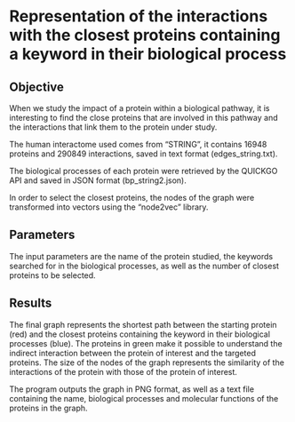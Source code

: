 # Representation of the interactions with the closest proteins containing a keyword in their biological process

## Objective

When we study the impact of a protein within a biological pathway, it is interesting to find the close proteins that are involved in this pathway and the interactions that link them to the protein under study.
  
The human interactome used comes from “STRING”, it contains 16948 proteins and 290849 interactions, saved in text format (edges_string.txt).

The biological processes of each protein were retrieved by the QUICKGO API and saved in JSON format (bp_string2.json).

In order to select the closest proteins, the nodes of the graph were transformed into vectors using the “node2vec” library.


## Parameters
The input parameters are the name of the protein studied, the keywords searched for in the biological processes, as well as the number of closest proteins to be selected.


## Results

The final graph represents the shortest path between the starting protein (red) and the closest proteins containing the keyword in their biological processes
(blue). The proteins in green make it possible to understand the indirect interaction between the protein of interest and the targeted proteins. The size of the nodes of the graph represents the similarity of the interactions of the protein with those of the protein of interest.

The program outputs the graph in PNG format, as well as a text file containing the name, biological processes and molecular functions of the proteins in the graph.




















